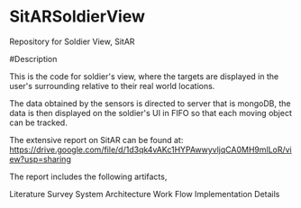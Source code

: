 # SitARSoldierView
Repository for Soldier View, SitAR


#Description

This is the code for soldier's view, where the targets are displayed in the user's surrounding relative to their real world locations. 

The data obtained by the sensors is directed to server that is mongoDB, the data is then displayed on the soldier's UI in FIFO so that each moving object can be tracked.


The extensive report on SitAR can be found at: https://drive.google.com/file/d/1d3qk4vAKc1HYPAwwyvljqCA0MH9mlLoR/view?usp=sharing

The report includes the following artifacts,

Literature Survey
System Architecture
Work Flow
Implementation Details
